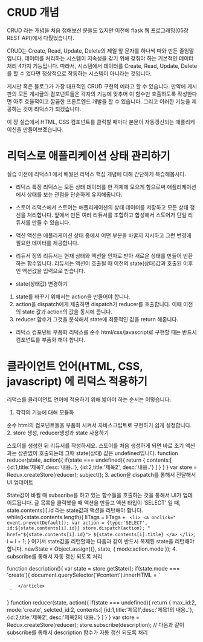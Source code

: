 # CRUD 개념

CRUD 라는 개념을 처음 접해보신 분들도 있지만 이전에 flask 웹 프로그래밍(05장 REST API)에서 다뤘었습니다.

CRUD는 Create, Read, Update, Delete의 제일 앞 문자를 하나씩 따와 만든 줄임말입니다. 데이터를 처리하는 시스템이 지속성을 갖기 위해 갖춰야 하는 기본적인 데이터 처리 4가지 기능입니다. 따라서, 시스템에서 데이터를 Create, Read, Update, Delete를 할 수 없다면 정상적으로 작동하는 시스템이 아니라는 것입니다.

게시판 혹은 블로그가 가장 대표적인 CRUD 구현의 예라고 할 수 있습니다. 만약에 게시판의 모든 게시글의 컴포넌트들은 각자의 기능에 맞추어 이 함수만 호출하도록 작성한다면 아주 효율적이고 깔끔한 프론트엔드 개발을 할 수 있습니다. 그리고 이러한 기능을 제공하는 것이 리덕스가 되겠습니다.

이 장 실습에서 HTML, CSS 컴포넌트를 클릭할 때마다 본문이 자동갱신되는 애플리케이션을 만들어보겠습니다.

# 리덕스로 애플리케이션 상태 관리하기

실습 이전에 리덕스1 에서 배웠던 리덕스 핵심 개념에 대해 간단하게 복습해봅시다.

- 리덕스 특징
리덕스는 모든 상태 데이터를 한 객체에 모으게 함으로써 애플리케이션에서 상태를 보는 관점을 단순하게 유지해줍니다.

- 스토어
리덕스에서 스토어는 애플리케이션의 상태 데이터를 저장하고 모든 상태 갱신을 처리합니다. 앞에서 만든 여러 리듀서를 조합하고 합성해서 스토어가 단일 리듀서를 만들 수 있습니다.

- 액션
액션은 애플리케이션 상태 중에서 어떤 부분을 바꿀지 지시하고 그런 변경에 필요한 데이터를 제공합니다.

- 리듀서 정의
리듀서는 현재 상태와 액션을 인자로 받아 새로운 상태를 만들어 반환하는 함수입니다.
리듀서는 액션이 호출될 때 이전의 state(상태)값과 호출된 이후인 액션값을 입력으로 받습니다.

- state(상태값) 변경하기
1. state를 바꾸기 위해서는 action을 만들어야 합니다.
2. action을 dispatch에게 제출하면 dispatch가 reducer를 호출합니다. 이때 이전의 state 값과 action의 값을 동시에 줍니다.
3. reducer 함수가 그것을 분석해서 state에 최종적인 값을 return 해줍니다.

- 리덕스 컴포넌트 부품화
리덕스를 순수 html/css/javascript로 구현할 때는 반드시 컴포넌트를 부품화 해야 합니다.

# 클라이언트 언어(HTML, CSS, javascript) 에 리덕스 적용하기

리덕스를 클리이언트 언어에 적용하기 위해 밟아야 하는 순서는 이렇습니다.

1. 각각의 기능에 대해 모듈화

순수 html의 컴포넌트들을 부품화 시켜서 자바스크립트로 구현하기 쉽게 설정합니다.
2. store 생성, reducer생성과 state 사용하기

스토어를 생성한 뒤 리듀서를 작성하세요.
스토어를 처음 생성하게 되면 바로 초기 액션과는 상관없이 호출되는데 그때 state(상태) 값은 undefined입니다.
function reducer(state, action){
    if(state === undefined){
        return {
            contents:[
                {id:1,title:'제목1',desc:'내용..'},
                {id:2,title:'제목2', desc:'내용..'}
            ]
        }
    }
}
var store = Redux.createStore(reducer);
subject();
3. action을 dispatch를 통해서 전달해서 UI 업데이트

State값이 바뀔 때 subscribe를 하고 있는 함수들을 호출하는 것을 통해서 UI가 업데이트됩니다.
글 목록을 클릭했을 때 액션을 만들고 액션 타입이 ‘SELECT’ 일 때, state.contents[i].id 라는 state값과 액션을 리턴해야 합니다.
while(i<state.contents.length){
liTags = liTags + `
    <li>
        <a onclick="
            event.preventDefault();
            var action = {type:'SELECT', id:${state.contents[i].id}}
            store.dispatch(action);
            " href="${state.contents[i].id}">
            ${state.contents[i].title}
        </a>
    </li>`;
i = i + 1;
}
여기서 state값을 리턴할때는 다음과 같이 반드시 복제된 state을 리턴해야 합니다.
newState = Object.assign({}, state, {
    mode:action.mode
});
4. subscribe를 통해서 자동 갱신 되도록 처리

function description(){
    var state = store.getState();
    if(state.mode === 'create'){
        document.querySelector('#content').innerHTML = `
        <article>

        </article>
     `
}
function reducer(state, action){
    if(state === undefined){
        return {
            max_id:2,
            mode:'create',
            selcted_id:2,
            contents:[
                {id:1,title:'제목1',desc:'제목1의 내용..'},
                {id:2,title:'제목2', desc:'제목2의 내용..'}
            ]
        }
    }
var store = Redux.createStore(reducer);
store.subscribe(description); // 다음과 같이 subscribe를 통해서 description 함수가 자동 갱신 되도록 처리
